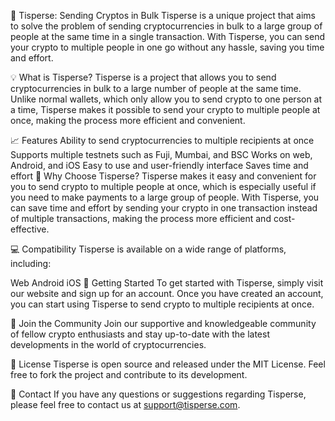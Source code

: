 🚀 Tisperse: Sending Cryptos in Bulk
Tisperse is a unique project that aims to solve the problem of sending cryptocurrencies in bulk to a large group of people at the same time in a single transaction. With Tisperse, you can send your crypto to multiple people in one go without any hassle, saving you time and effort.

💡 What is Tisperse?
Tisperse is a project that allows you to send cryptocurrencies in bulk to a large number of people at the same time. Unlike normal wallets, which only allow you to send crypto to one person at a time, Tisperse makes it possible to send your crypto to multiple people at once, making the process more efficient and convenient.

📈 Features
Ability to send cryptocurrencies to multiple recipients at once
Supports multiple testnets such as Fuji, Mumbai, and BSC
Works on web, Android, and iOS
Easy to use and user-friendly interface
Saves time and effort
💬 Why Choose Tisperse?
Tisperse makes it easy and convenient for you to send crypto to multiple people at once, which is especially useful if you need to make payments to a large group of people. With Tisperse, you can save time and effort by sending your crypto in one transaction instead of multiple transactions, making the process more efficient and cost-effective.

💻 Compatibility
Tisperse is available on a wide range of platforms, including:

Web
Android
iOS
📖 Getting Started
To get started with Tisperse, simply visit our website and sign up for an account. Once you have created an account, you can start using Tisperse to send crypto to multiple recipients at once.

🙌 Join the Community
Join our supportive and knowledgeable community of fellow crypto enthusiasts and stay up-to-date with the latest developments in the world of cryptocurrencies.

📝 License
Tisperse is open source and released under the MIT License. Feel free to fork the project and contribute to its development.

📧 Contact
If you have any questions or suggestions regarding Tisperse, please feel free to contact us at support@tisperse.com.
